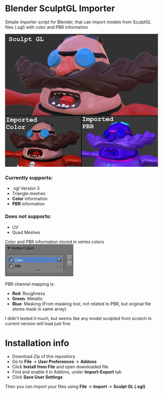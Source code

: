 # Blender SculptGL Importer

Simple importer script for Blender, that can import models from SculptGL files (.sgl) with color and PBR information

![Colors image](pbrdemo.jpg)

### Currently supports:
- .sgl Version 3
- Triangle meshes
- **Color** information
- **PBR** information

### Does not supports:
- UV
- Quad Meshes

Color and PBR information stored in vertex colors  
![Colors image](colors.png)

PBR channel mapping is:
- **Red**: Roughness
- **Green**: Metallic
- **Blue**: Masking (From masking tool, not related to PBR, but original file stores mask in same array)

I didn't tested it much, but seems like any model sculpted from scratch in current version will load just fine.

# Installation info
- Download Zip of this repository
- Go to **File** -> **User Preferences** -> **Addons**
- Click **Install from File** and open downloaded file
- Find and enable it in Addons, under **Import-Export** tab
- Click **Save User Settings**

Then you can import your files using **File** -> **Import** -> **Sculpt GL (.sgl)**
